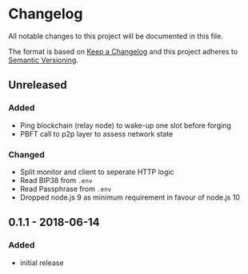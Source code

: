 # Changelog

All notable changes to this project will be documented in this file.

The format is based on [Keep a Changelog](http://keepachangelog.com/en/1.0.0/)
and this project adheres to [Semantic Versioning](http://semver.org/spec/v2.0.0.html).

## Unreleased

### Added
- Ping blockchain (relay node) to wake-up one slot before forging
- PBFT call to p2p layer to assess network state

### Changed
- Split monitor and client to seperate HTTP logic
- Read BIP38 from `.env`
- Read Passphrase from `.env`
- Dropped node.js 9 as minimum requirement in favour of node.js 10

## 0.1.1 - 2018-06-14

### Added
- initial release
